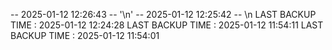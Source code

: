 -- 2025-01-12 12:26:43 -- '\n'
-- 2025-01-12 12:25:42 --
\n
LAST BACKUP TIME : 2025-01-12 12:24:28
LAST BACKUP TIME : 2025-01-12 11:54:11
LAST BACKUP TIME : 2025-01-12 11:54:01
